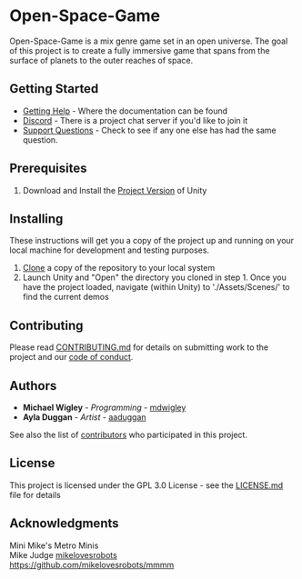 # Open-Space-Game

Open-Space-Game is a mix genre game set in an open universe.  The goal of this project is to create a fully immersive game that spans from the surface of planets to the outer reaches of space.

## Getting Started
* [Getting Help](CONTRIBUTING.md#how-to-get-help) - Where the documentation can be found
* [Discord](https://discord.gg/zk3NZEc) - There is a project  chat server if you'd like to join it
* [Support Questions](CONTRIBUTING.md#how-to-open-a-support-question) - Check to see if any one else has had the same question.

## Prerequisites
1. Download and Install the [Project Version](./ProjectSettings/ProjectVersion.txt) of Unity

## Installing
These instructions will get you a copy of the project up and running on your local machine for development and testing purposes.
1. [Clone](https://help.github.com/articles/cloning-a-repository/) a copy of the repository to your local system
2. Launch Unity and "Open" the directory you cloned in step 1.
Once you have the project loaded, navigate (within Unity) to './Assets/Scenes/' to find the current demos

## Contributing
Please read [CONTRIBUTING.md](CONTRIBUTING.md) for details on submitting work to the project and our [code of conduct](.github/CODE_OF_CONDUCT).

## Authors
* **Michael Wigley** - *Programming* - [mdwigley](https://github.com/mdwigley)
* **Ayla Duggan** - *Artist* - [aaduggan](https://github.com/aaduggan)

See also the list of [contributors](https://github.com/your/project/contributors) who participated in this project.

## License
This project is licensed under the GPL 3.0 License - see the [LICENSE.md](LICENSE.md) file for details

## Acknowledgments
Mini Mike's Metro Minis<br/>
Mike Judge [mikelovesrobots](https://github.com/mikelovesrobots)<br/>
https://github.com/mikelovesrobots/mmmm<br/>

